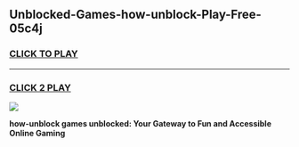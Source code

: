 
## Unblocked-Games-how-unblock-Play-Free-05c4j
<h3>
<a href="https://premium76.site?title=how-unblock&ref=20M">CLICK TO PLAY</a></h3>
<hr>

<h3>
<a href="https://premium76.site?title=how-unblock&ref=20M">CLICK 2 PLAY</a>
  
</h3>

<a href="https://premium76.site?title=how-unblock&ref=19M"><img src="https://clearcache.store/games.png"></a>


**how-unblock games unblocked: Your Gateway to Fun and Accessible Online Gaming**
